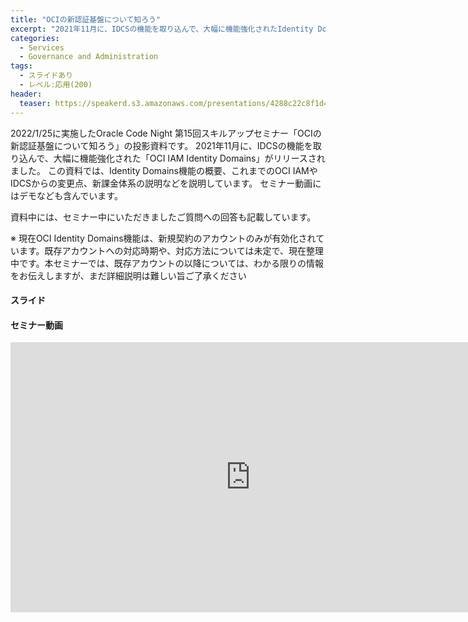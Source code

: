 ```yaml
---
title: "OCIの新認証基盤について知ろう"
excerpt: "2021年11月に、IDCSの機能を取り込んで、大幅に機能強化されたIdentity Domains機能の概要、これまでのOCI IAMやIDCSからの変更点、新課金体系の説明"
categories:
  - Services
  - Governance and Administration
tags:
  - スライドあり
  - レベル:応用(200)
header:
  teaser: https://speakerd.s3.amazonaws.com/presentations/4288c22c8f1d411382695e4a7a0201ab/slide_0.jpg
---
```


2022/1/25に実施したOracle Code Night 第15回スキルアップセミナー「OCIの新認証基盤について知ろう」の投影資料です。
2021年11月に、IDCSの機能を取り込んで、大幅に機能強化された「OCI IAM Identity Domains」がリリースされました。
この資料では、Identity Domains機能の概要、これまでのOCI IAMやIDCSからの変更点、新課金体系の説明などを説明しています。
セミナー動画にはデモなども含んでいます。

資料中には、セミナー中にいただきましたご質問への回答も記載しています。

※ 現在OCI Identity Domains機能は、新規契約のアカウントのみが有効化されています。既存アカウントへの対応時期や、対応方法については未定で、現在整理中です。本セミナーでは、既存アカウントの以降については、わかる限りの情報をお伝えしますが、まだ詳細説明は難しい旨ご了承ください


#### スライド

<div style="max-width:768px">

<!-- Speakerdeckから Embeded リンクを取得して貼り付け (ここから) -->
<script async class="speakerdeck-embed" data-id="4288c22c8f1d411382695e4a7a0201ab" data-ratio="1.77777777777778" src="//speakerdeck.com/assets/embed.js"></script>
<!-- Speakerdeckから Embeded リンクを取得して貼り付け (ここまで) -->

</div>

#### セミナー動画

<!-- Oracle Vide Hub から Embed リンクを取得して貼り付け (ここから) リンク取得時には Player Size を 768x432 に、Responsive Sizing を有効にして取得してください -->
<iframe width="768" height="432" src="https://www.youtube.com/embed/gedKjkrULxM" title="YouTube video player" frameborder="0" allow="accelerometer; autoplay; clipboard-write; encrypted-media; gyroscope; picture-in-picture" allowfullscreen></iframe>
<!-- Oracle Vide Hub から Embed リンクを取得して貼り付け (ここまで) -->

